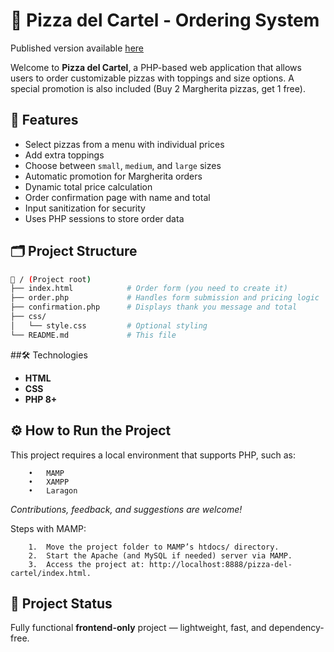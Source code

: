 # 🍕 Pizza del Cartel - Ordering System
Published version available [here](https://theofief.github.io/pizza-del-cartel-order-form/)

Welcome to **Pizza del Cartel**, a PHP-based web application that allows users to order customizable pizzas with toppings and size options. A special promotion is also included (Buy 2 Margherita pizzas, get 1 free).

## 🚀 Features

- Select pizzas from a menu with individual prices
- Add extra toppings
- Choose between `small`, `medium`, and `large` sizes
- Automatic promotion for Margherita orders
- Dynamic total price calculation
- Order confirmation page with name and total
- Input sanitization for security
- Uses PHP sessions to store order data

## 🗂️ Project Structure

```bash
📁 / (Project root)
├── index.html            # Order form (you need to create it)
├── order.php             # Handles form submission and pricing logic
├── confirmation.php      # Displays thank you message and total
├── css/
│   └── style.css         # Optional styling
└── README.md             # This file
```

##🛠️ Technologies
- **HTML**  
- **CSS**  
- **PHP 8+**

## ⚙️ How to Run the Project

This project requires a local environment that supports PHP, such as:
```
	•	MAMP
	•	XAMPP
	•	Laragon
```

*Contributions, feedback, and suggestions are welcome!*

Steps with MAMP:
```
	1.	Move the project folder to MAMP’s htdocs/ directory.
	2.	Start the Apache (and MySQL if needed) server via MAMP.
	3.	Access the project at: http://localhost:8888/pizza-del-cartel/index.html.
```

## 📌 Project Status

Fully functional **frontend-only** project — lightweight, fast, and dependency-free.
